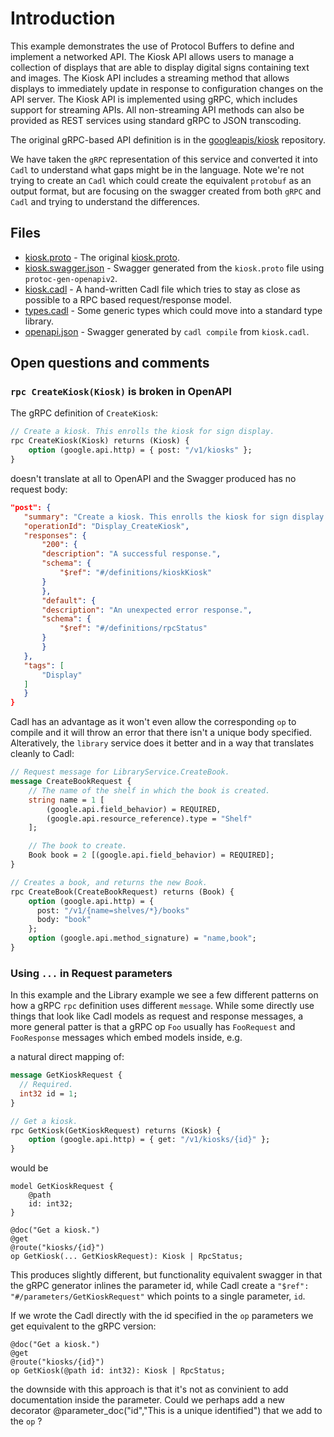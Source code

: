 # Introduction

This example demonstrates the use of Protocol Buffers to define and implement a networked API. The Kiosk API allows users to manage a collection of displays that are able to display digital signs containing text and images. The Kiosk API includes a streaming method that allows displays to immediately update in response to configuration changes on the API server. The Kiosk API is implemented using gRPC, which includes support for streaming APIs. All non-streaming API methods can also be provided as REST services using standard gRPC to JSON transcoding.

The original gRPC-based API definition is in the [googleapis/kiosk](https://github.com/googleapis/kiosk/) repository.

We have taken the `gRPC` representation of this service and converted it into `Cadl` to understand what gaps might be in the language. Note we're not trying to create an `Cadl` which could create the equivalent `protobuf` as an output format, but are focusing on the swagger created from both `gRPC` and `Cadl` and trying to understand the differences.

## Files

- [kiosk.proto](kiosk.proto) - The original [kiosk.proto](https://github.com/googleapis/kiosk/blob/master/protos/kiosk.proto).
- [kiosk.swagger.json](kiosk.swagger.json) - Swagger generated from the `kiosk.proto` file using `protoc-gen-openapiv2`.
- [kiosk.cadl](kiosk.cadl) - A hand-written Cadl file which tries to stay as close as possible to a RPC based request/response model.
- [types.cadl](types.cadl) - Some generic types which could move into a standard type library.
- [openapi.json](openapi.json) - Swagger generated by `cadl compile` from `kiosk.cadl`.

## Open questions and comments

### `rpc CreateKiosk(Kiosk)` is broken in OpenAPI

The gRPC definition of `CreateKiosk`:

```protobuf
// Create a kiosk. This enrolls the kiosk for sign display.
rpc CreateKiosk(Kiosk) returns (Kiosk) {
    option (google.api.http) = { post: "/v1/kiosks" };
}
```

doesn't translate at all to OpenAPI and the Swagger produced has no request body:

```json
"post": {
   "summary": "Create a kiosk. This enrolls the kiosk for sign display.",
   "operationId": "Display_CreateKiosk",
   "responses": {
       "200": {
       "description": "A successful response.",
       "schema": {
           "$ref": "#/definitions/kioskKiosk"
       }
       },
       "default": {
       "description": "An unexpected error response.",
       "schema": {
           "$ref": "#/definitions/rpcStatus"
       }
       }
   },
   "tags": [
       "Display"
   ]
   }
}
```

Cadl has an advantage as it won't even allow the corresponding `op` to compile and it will throw an error that there isn't a unique body specified. Alteratively, the `library` service does it better and in a way that translates cleanly to Cadl:

```protobuf
// Request message for LibraryService.CreateBook.
message CreateBookRequest {
    // The name of the shelf in which the book is created.
    string name = 1 [
        (google.api.field_behavior) = REQUIRED,
        (google.api.resource_reference).type = "Shelf"
    ];

    // The book to create.
    Book book = 2 [(google.api.field_behavior) = REQUIRED];
}

// Creates a book, and returns the new Book.
rpc CreateBook(CreateBookRequest) returns (Book) {
    option (google.api.http) = {
      post: "/v1/{name=shelves/*}/books"
      body: "book"
    };
    option (google.api.method_signature) = "name,book";
}
```

### Using `...` in Request parameters

In this example and the Library example we see a few different patterns on how a gRPC `rpc` definition uses different `message`. While some directly use things that look like Cadl models as request and response messages, a more general patter is that a gRPC op `Foo` usually has `FooRequest` and `FooResponse` messages which embed models inside, e.g.

a natural direct mapping of:

```protobuf
message GetKioskRequest {
  // Required.
  int32 id = 1;
}

// Get a kiosk.
rpc GetKiosk(GetKioskRequest) returns (Kiosk) {
    option (google.api.http) = { get: "/v1/kiosks/{id}" };
}
```

would be

```
model GetKioskRequest {
    @path
    id: int32;
}

@doc("Get a kiosk.")
@get
@route("kiosks/{id}")
op GetKiosk(... GetKioskRequest): Kiosk | RpcStatus;
```

This produces slightly different, but functionality equivalent swagger in that the gRPC generator inlines the parameter id, while Cadl create a `"$ref": "#/parameters/GetKioskRequest"` which points to a single parameter, `id`.

If we wrote the Cadl directly with the id specified in the `op` parameters we get equivalent to the gRPC version:

```
@doc("Get a kiosk.")
@get
@route("kiosks/{id}")
op GetKiosk(@path id: int32): Kiosk | RpcStatus;
```

the downside with this approach is that it's not as convinient to add documentation inside the parameter. Could we perhaps add a new decorator @parameter_doc("id","This is a unique identified") that we add to the `op` ?
